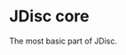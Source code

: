 <!-- Copyright Vespa.ai. Licensed under the terms of the Apache 2.0 license. See LICENSE in the project root. -->
# JDisc core

The most basic part of JDisc.
